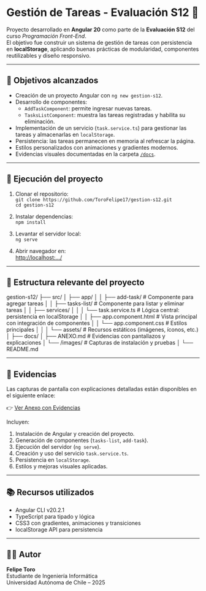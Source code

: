 # Gestión de Tareas - Evaluación S12 📝

Proyecto desarrollado en **Angular 20** como parte de la **Evaluación S12** del curso *Programación Front-End*.  
El objetivo fue construir un sistema de gestión de tareas con persistencia en **localStorage**, aplicando buenas prácticas de modularidad, componentes reutilizables y diseño responsivo.

---

## 🎯 Objetivos alcanzados
- Creación de un proyecto Angular con `ng new gestion-s12`.
- Desarrollo de componentes:
  - `AddTaskComponent`: permite ingresar nuevas tareas.
  - `TasksListComponent`: muestra las tareas registradas y habilita su eliminación.
- Implementación de un servicio (`task.service.ts`) para gestionar las tareas y almacenarlas en `localStorage`.
- Persistencia: las tareas permanecen en memoria al refrescar la página.
- Estilos personalizados con animaciones y gradientes modernos.
- Evidencias visuales documentadas en la carpeta [`/docs`](./docs/ANEXO.md).

---

## 🚀 Ejecución del proyecto

1. Clonar el repositorio:  
   `git clone https://github.com/ToroFelipe17/gestion-s12.git`  
   `cd gestion-s12`

2. Instalar dependencias:  
   `npm install`

3. Levantar el servidor local:  
   `ng serve`

4. Abrir navegador en:  
   [http://localhost:.../](http://localhost:.../)

---

## 📂 Estructura relevante del proyecto

gestion-s12/
  ├── src/
  │   ├── app/
  │   │   ├── add-task/          # Componente para agregar tareas
  │   │   ├── tasks-list/        # Componente para listar y eliminar tareas
  │   │   ├── services/
  │   │   │   └── task.service.ts  # Lógica central: persistencia en localStorage
  │   │   ├── app.component.html   # Vista principal con integración de componentes
  │   │   └── app.component.css    # Estilos principales
  │   │
  │   └── assets/               # Recursos estáticos (imágenes, íconos, etc.)
  │
  ├── docs/
  │   ├── ANEXO.md              # Evidencias con pantallazos y explicaciones
  │   └── /images/              # Capturas de instalación y pruebas
  │
  └── README.md


---

## 📸 Evidencias

Las capturas de pantalla con explicaciones detalladas están disponibles en el siguiente enlace:  

👉 [Ver Anexo con Evidencias](https://github.com/ToroFelipe17/gestion-s12/blob/main/docs/ANEXO.md)

Incluyen:  
1. Instalación de Angular y creación del proyecto.  
2. Generación de componentes (`tasks-list`, `add-task`).  
3. Ejecución del servidor (`ng serve`).  
4. Creación y uso del servicio `task.service.ts`.  
5. Persistencia en `localStorage`.  
6. Estilos y mejoras visuales aplicadas.  

---

## 📚 Recursos utilizados
- Angular CLI v20.2.1  
- TypeScript para tipado y lógica  
- CSS3 con gradientes, animaciones y transiciones  
- localStorage API para persistencia  

---

## 👨‍💻 Autor
**Felipe Toro**  
Estudiante de Ingeniería Informática  
Universidad Autónoma de Chile – 2025
